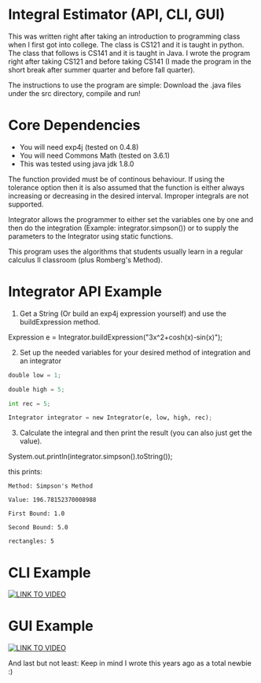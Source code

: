 # Integral Estimator (API, CLI, GUI)

This was written right after taking an introduction to programming class when I first got into college. The class is CS121 and it is taught in python. The class that follows is CS141 and it is taught in Java. I wrote the program right after taking CS121 and before taking CS141 (I made the program in the short break after summer quarter and before fall quarter). 

The instructions to use the program are simple: Download the .java files under the src directory, compile and run!

# Core Dependencies
* You will need exp4j (tested on 0.4.8)
* You will need Commons Math (tested on 3.6.1)
* This was tested using java jdk 1.8.0

The function provided must be of continous behaviour. If using the tolerance option then it is also assumed that the function is either always increasing or decreasing in the desired interval. Improper integrals are not supported.

Integrator allows the programmer to either set the variables one by one and then do the integration (Example: integrator.simpson()) or to supply the parameters to the Integrator using static functions.

This program uses the algorithms that students usually learn in a regular calculus II classroom (plus Romberg's Method).

# Integrator API Example
1. Get a String (Or build an exp4j expression yourself) and use the buildExpression method.

Expression e = Integrator.buildExpression("3x^2+cosh(x)-sin(x)");

2. Set up the needed variables for your desired method of integration and an integrator
```python
double low = 1;

double high = 5;

int rec = 5;

Integrator integrator = new Integrator(e, low, high, rec);
```

3. Calculate the integral and then print the result (you can also just get the value).

System.out.println(integrator.simpson().toString());


this prints: 
```
Method: Simpson's Method

Value: 196.78152370008988

First Bound: 1.0

Second Bound: 5.0

rectangles: 5
```

# CLI Example
[![LINK TO VIDEO](https://i.ytimg.com/vi/34m-d6_MDw4/hqdefault.jpg)](https://youtu.be/34m-d6_MDw4)

# GUI Example
[![LINK TO VIDEO](https://i.ytimg.com/vi/AO1Pq1rV828/hqdefault.jpg)](https://youtu.be/AO1Pq1rV828)

And last but not least: Keep in mind I wrote this years ago as a total newbie :) 
